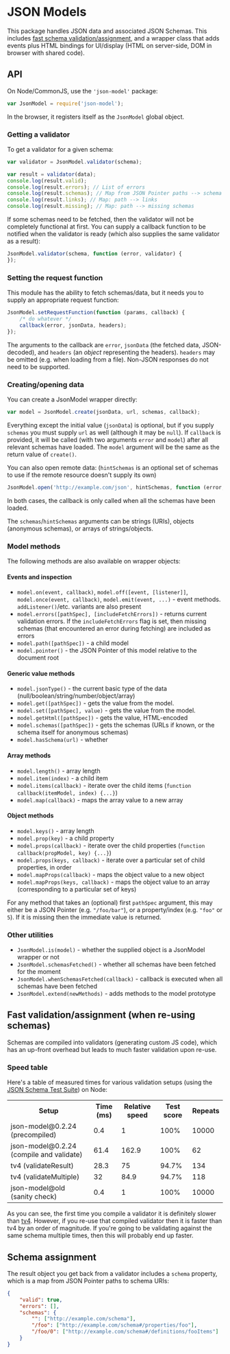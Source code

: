 # JSON Models

This package handles JSON data and associated JSON Schemas.  This includes [fast schema validation/assignment](#speed-table), and a wrapper class that adds events plus HTML bindings for UI/display (HTML on server-side, DOM in browser with shared code).

## API

On Node/CommonJS, use the `'json-model'` package:

```javascript
var JsonModel = require('json-model');
```

In the browser, it registers itself as the `JsonModel` global object.

### Getting a validator

To get a validator for a given schema:

```javascript
var validator = JsonModel.validator(schema);

var result = validator(data);
console.log(result.valid);
console.log(result.errors); // List of errors
console.log(result.schemas); // Map from JSON Pointer paths --> schema URLs
console.log(result.links); // Map: path --> links
console.log(result.missing); // Map: path --> missing schemas
```

If some schemas need to be fetched, then the validator will not be completely functional at first.  You can supply a callback function to be notified when the validator is ready (which also supplies the same validator as a result):

```javascript
JsonModel.validator(schema, function (error, validator) {
});
```

### Setting the request function

This module has the ability to fetch schemas/data, but it needs you to supply an appropriate request function:

```javascript
JsonModel.setRequestFunction(function (params, callback) {
	/* do whatever */
	callback(error, jsonData, headers);
});
```

The arguments to the callback are `error`, `jsonData` (the fetched data, JSON-decoded), and `headers` (an *object* representing the headers).  `headers` may be omitted (e.g. when loading from a file).  Non-JSON responses do not need to be supported.

### Creating/opening data

You can create a JsonModel wrapper directly:

```javascript
var model = JsonModel.create(jsonData, url, schemas, callback);
```

Everything except the initial value (`jsonData`) is optional, but if you supply `schemas` you must supply `url` as well (although it may be `null`).  If `callback` is provided, it will be called (with two arguments `error` and `model`) after all relevant schemas have loaded.  The `model` argument will be the same as the return value of `create()`.

You can also open remote data: (`hintSchemas` is an optional set of schemas to use if the remote resource doesn't supply its own)

```javascript
JsonModel.open('http://example.com/json', hintSchemas, function (error, model) {...});
```

In both cases, the callback is only called when all the schemas have been loaded.

The `schemas`/`hintSchemas` arguments can be strings (URIs), objects (anonymous schemas), or arrays of strings/objects.

<!--

### UI bindings

The UI bindings are mostly HTML-based.

#### In the browser

```javascript
model.bindTo(element);
```

Most bindings will output their interaces as HTML.  The supplied HTML is not dumped directly into the page, but is instead parsed into a DOM, and the existing document is coerced into that shape.

#### On the server

```javascript
var html = model.html(tag, attrs);
model.html(tag, attrs, function (error, html) {...});
```

`tag` and `attrs` are optional in both forms.  The HTML returned does not include the opening/closing tags itself, instead the HTML meant to sit between them.

-->

### Model methods

The following methods are also available on wrapper objects:

#### Events and inspection

* `model.on(event, callback)`, `model.off([event, [listener]]`, `model.once(event, callback)`, `model.emit(event, ...)` - event methods. `addListener()`/etc. variants are also present
* `model.errors([pathSpec], [includeFetchErrors])` - returns current validation errors.  If the `includeFetchErrors` flag is set, then missing schemas (that encountered an error during fetching) are included as errors
* `model.path([pathSpec])` - a child model
* `model.pointer()` - the JSON Pointer of this model relative to the document root

#### Generic value methods
* `model.jsonType()` - the current basic type of the data (null/boolean/string/number/object/array)
* `model.get([pathSpec])` - gets the value from the model.
* `model.set([pathSpec], value)` - gets the value from the model.
* `model.getHtml([pathSpec])` - gets the value, HTML-encoded
* `model.schemas([pathSpec])` - gets the schemas (URLs if known, or the schema itself for anonymous schemas)
* `model.hasSchema(url)` - whether

#### Array methods
* `model.length()` - array length
* `model.item(index)` - a child item
* `model.items(callback)` - iterate over the child items (`function callback(itemModel, index) {...}`)
* `model.map(callback)` - maps the array value to a new array

#### Object methods
* `model.keys()` - array length
* `model.prop(key)` - a child property
* `model.props(callback)` - iterate over the child properties (`function callback(propModel, key) {...}`)
* `model.props(keys, callback)` - iterate over a particular set of child properties, in order
* `model.mapProps(callback)` - maps the object value to a new object
* `model.mapProps(keys, callback)` - maps the object value to an array (corresponding to a particular set of keys)

For any method that takes an (optional) first `pathSpec` argument, this may either be a JSON Pointer (e.g. `"/foo/bar"`), or a property/index (e.g. `"foo"` or `5`).  If it is missing then the immediate value is returned.

### Other utilities

* `JsonModel.is(model)` - whether the supplied object is a JsonModel wrapper or not
* `JsonModel.schemasFetched()` - whether all schemas have been fetched for the moment
* `JsonModel.whenSchemasFetched(callback)` - callback is executed when all schemas have been fetched
* `JsonModel.extend(newMethods)` - adds methods to the model prototype

## Fast validation/assignment (when re-using schemas)

Schemas are compiled into validators (generating custom JS code), which has an up-front overhead but leads to much faster validation upon re-use.

### Speed table

Here's a table of measured times for various validation setups (using the [JSON Schema Test Suite](https://github.com/json-schema/JSON-Schema-Test-Suite)) on Node:

<!--SPEEDSTART-->
<table width="100%"><tr class="json-array-header"><th>Setup</th><th>Time (ms)</th><th>Relative speed</th><th>Test score</th><th>Repeats</th></tr><tr class="json-array-item"><td class="json-array-item-key"><span>json-model@0.2.24 (precompiled)</span></td><td class="json-array-item-key">0.4</td><td class="json-array-item-key">1</td><td class="json-array-item-key">100%</td><td class="json-array-item-key">10000</td></tr><tr class="json-array-item"><td class="json-array-item-key"><span>json-model@0.2.24 (compile and validate)</span></td><td class="json-array-item-key">61.4</td><td class="json-array-item-key">162.9</td><td class="json-array-item-key">100%</td><td class="json-array-item-key">62</td></tr><tr class="json-array-item"><td class="json-array-item-key"><span>tv4 (validateResult)</span></td><td class="json-array-item-key">28.3</td><td class="json-array-item-key">75</td><td class="json-array-item-key">94.7%</td><td class="json-array-item-key">134</td></tr><tr class="json-array-item"><td class="json-array-item-key"><span>tv4 (validateMultiple)</span></td><td class="json-array-item-key">32</td><td class="json-array-item-key">84.9</td><td class="json-array-item-key">94.7%</td><td class="json-array-item-key">118</td></tr><tr class="json-array-item"><td class="json-array-item-key"><span>json-model@old (sanity check)</span></td><td class="json-array-item-key">0.4</td><td class="json-array-item-key">1</td><td class="json-array-item-key">100%</td><td class="json-array-item-key">10000</td></tr></table>
<!--SPEEDEND-->

As you can see, the first time you compile a validator it is definitely slower than [tv4](https://www.npmjs.org/package/tv4).  However, if you re-use that compiled validator then it is faster than tv4 by an order of magnitude.  If you're going to be validating against the same schema multiple times, then this will probably end up faster.

## Schema assignment

The result object you get back from a validator includes a `schema` property, which is a map from JSON Pointer paths to schema URIs:

```json
{
	"valid": true,
	"errors": [],
	"schemas": {
		"": ["http://example.com/schema"],
		"/foo": ["http://example.com/schema#/properties/foo"],
		"/foo/0": ["http://example.com/schema#/definitions/fooItems"]
	}
}
```